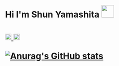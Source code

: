 <h1> Hi I'm Shun Yamashita <img width="40" src="https://user-images.githubusercontent.com/52367439/146315735-b13ef3ae-ab1f-4496-b609-0c4438774445.png"/><h1/>
<p align="left"> 
  <a href="http://qiita.com/SY-BETA">
    <img height="20" src="https://qiita-badge.apiapi.app/s/SY-BETA/posts.svg" />
  </a>
  <//qiita.com/SY-BETA">
    <img height="20" src="https://qiita-badge.apiapi.app/s/SY-BETA/contributions.svg" />
  </a>
</p>

[![Anurag's GitHub stats](https://github-readme-stats.vercel.app/api?username=ymshun&count_private=true&show_icons=true&theme=radical)](https://github.com/anuraghazra/github-readme-stats)
